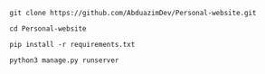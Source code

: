 
```git
git clone https://github.com/AbduazimDev/Personal-website.git
```
```command
cd Personal-website
```
```pip
pip install -r requirements.txt
```
```python
python3 manage.py runserver
```
